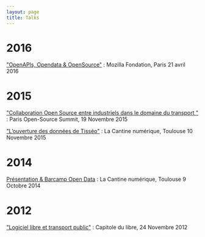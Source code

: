 ```yaml
---
layout: page
title: Talks 
---
```


# 2016

<a href="http://xavierraffin.com/2016/04/25/conference-API-opensource-opendata-mozilla/">"OpenAPIs, Opendata & OpenSource"</a> : Mozilla Fondation, Paris 21 avril 2016

# 2015

<a href="http://xavierraffin.com/2015/11/19/conference-collaboration-opensource-ParisOpenSourceSummit/">"Collaboration Open Source entre industriels dans le domaine du transport "</a> : Paris Open-Source Summit, 19 Novembre 2015

<a href="http://lacantine-toulouse.org/7262/l-ouverture-des-donnees-de-tisseo">"​L’ouverture des données de Tisséo"</a> : La Cantine numérique, Toulouse 10 Novembre 2015

# 2014

<a href="http://barcamp.org/w/page/68952350/Barcamp%20Open%20Data%20Toulouse%20M%C3%A9tropole">Présentation & Barcamp Open Data</a> : La Cantine numérique, Toulouse 9 Octobre 2014

# 2012

<a href="http://xavierraffin.com/2012/12/10/confrence-tisso-capitole-du-libre-2012/">"Logiciel libre et transport public"</a> : Capitole du libre, 24 Novembre 2012
